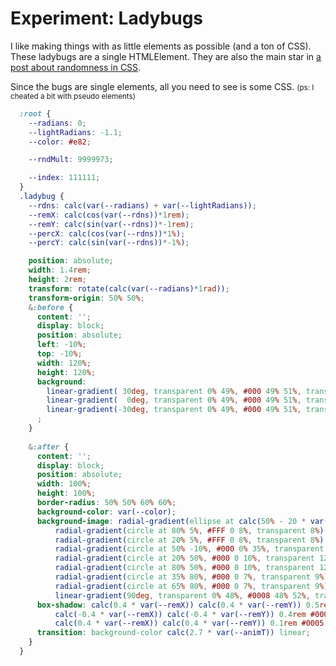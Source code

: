 <!--
  date: 2024-03-22
  modified: 2024-03-22
  slug: experiment-ladybugs
  type: post
  categories: code, JavaScript
  tags: cool shit
  thumbnail: experiments/Screenshot_20240524-072454.png-edit-20240524072543.jpg
  description: Single element ladybugs
  related: random-in-css, experiment-*
-->

# Experiment: Ladybugs

I like making things with as little elements as possible (and a ton of CSS). These ladybugs are a single HTMLElement. They are also the main star in [a post about randomness in CSS](/random-in-css).

Since the bugs are single elements, all you need to see is some CSS.
<small>(ps: I cheated a bit with pseudo elements)</small>

```css
  :root {
    --radians: 0;
    --lightRadians: -1.1;
    --color: #e82;

    --rndMult: 9999973;

    --index: 111111;
  }
  .ladybug {
    --rdns: calc(var(--radians) + var(--lightRadians));
    --remX: calc(cos(var(--rdns))*1rem);
    --remY: calc(sin(var(--rdns))*-1rem);
    --percX: calc(cos(var(--rdns))*1%);
    --percY: calc(sin(var(--rdns))*-1%);

    position: absolute;
    width: 1.4rem;
    height: 2rem;
    transform: rotate(calc(var(--radians)*1rad));
    transform-origin: 50% 50%;
    &:before {
      content: '';
      display: block;
      position: absolute;
      left: -10%;
      top: -10%;
      width: 120%;
      height: 120%;
      background:
        linear-gradient( 30deg, transparent 0% 49%, #000 49% 51%, transparent 51% 100%),
        linear-gradient(  0deg, transparent 0% 49%, #000 49% 51%, transparent 51% 100%),
        linear-gradient(-30deg, transparent 0% 49%, #000 49% 51%, transparent 51% 100%)
      ;
    }
    
    &:after {
      content: '';
      display: block;
      position: absolute;
      width: 100%;
      height: 100%;
      border-radius: 50% 50% 60% 60%;
      background-color: var(--color);
      background-image: radial-gradient(ellipse at calc(50% - 20 * var(--percX)) calc(50% - 20 * var(--percY)), #FFFA 0%, transparent 30%),
          radial-gradient(circle at 80% 5%, #FFF 0 8%, transparent 8%),
          radial-gradient(circle at 20% 5%, #FFF 0 8%, transparent 8%),
          radial-gradient(circle at 50% -10%, #000 0% 35%, transparent 35%),
          radial-gradient(circle at 20% 50%, #000 0 10%, transparent 12%),
          radial-gradient(circle at 80% 50%, #000 0 10%, transparent 12%),
          radial-gradient(circle at 35% 80%, #000 0 7%, transparent 9%),
          radial-gradient(circle at 65% 80%, #000 0 7%, transparent 9%),
          linear-gradient(90deg, transparent 0% 48%, #0008 48% 52%, transparent 52% 100%);
      box-shadow: calc(0.4 * var(--remX)) calc(0.4 * var(--remY)) 0.5rem #FFF3 inset,
          calc(-0.4 * var(--remX)) calc(-0.4 * var(--remY)) 0.4rem #0008 inset,
          calc(0.4 * var(--remX)) calc(0.4 * var(--remY)) 0.1rem #0005;
      transition: background-color calc(2.7 * var(--animT)) linear;
    }
  }
```
